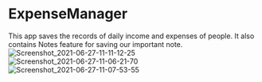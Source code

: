 # ExpenseManager
This app saves the records of daily income and expenses of people. It also contains Notes feature for saving our important note.
![Screenshot_2021-06-27-11-11-12-25](https://user-images.githubusercontent.com/66813313/123534348-2ee88f00-d73a-11eb-824b-385bbec39653.jpg)
![Screenshot_2021-06-27-11-06-21-70](https://user-images.githubusercontent.com/66813313/123534380-6eaf7680-d73a-11eb-9d75-7f9c25b7f2f9.jpg)
![Screenshot_2021-06-27-11-07-53-55](https://user-images.githubusercontent.com/66813313/123534381-7111d080-d73a-11eb-9e36-59d3b8a47191.jpg)
